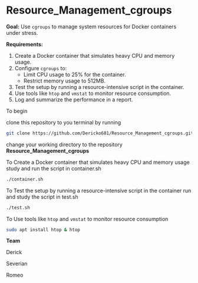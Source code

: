 # Resource_Management_cgroups
**Goal:** Use `cgroups` to manage system resources for Docker containers under stress.

**Requirements:**

1. Create a Docker container that simulates heavy CPU and memory usage.
2. Configure `cgroups` to:
    - Limit CPU usage to 25% for the container.
    - Restrict memory usage to 512MB.
3. Test the setup by running a resource-intensive script in the container.
4. Use tools like `htop` and `vmstat` to monitor resource consumption.
5. Log and summarize the performance in a report.

To begin

clone this repository to you terminal by running
```sh
git clone https://github.com/Dericko681/Resource_Management_cgroups.git
```

change your working directory to the repository\
**Resource_Management_cgroups**

To Create a Docker container that simulates heavy CPU and memory usage study and run the script in container.sh

```sh
./container.sh
```
To Test the setup by running a resource-intensive script in the container run and study the script in test.sh
```sh
./test.sh
```
To Use tools like `htop` and `vmstat` to monitor resource consumption

```sh
sudo apt install htop & htop
```

**Team**

Derick

Severian

Romeo
